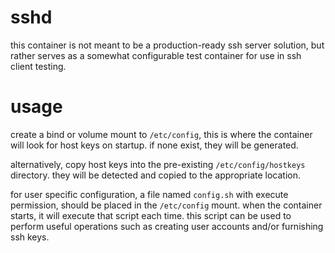 # sshd

this container is not meant to be a production-ready ssh server solution, but rather serves as a somewhat configurable test container for use in ssh client testing.

# usage

create a bind or volume mount to `/etc/config`, this is where the container will look for host keys on startup.  if none exist, they will be generated.

alternatively, copy host keys into the pre-existing `/etc/config/hostkeys` directory.  they will be detected and copied to the appropriate location.

for user specific configuration, a file named `config.sh` with execute permission, should be placed in the `/etc/config` mount.  when the container starts, it will execute that script each time.  this script can be used to perform useful operations such as creating user accounts and/or furnishing ssh keys.